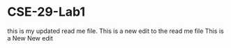 # CSE-29-Lab1
this is my updated read me file.
This is a new edit to the read me file
This is a New New edit